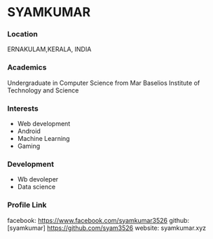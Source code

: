 # SYAMKUMAR

### Location

ERNAKULAM,KERALA, INDIA

### Academics

Undergraduate in Computer Science from Mar Baselios Institute of Technology and Science

### Interests

- Web development
- Android
- Machine Learning
- Gaming


### Development

- Wb devoleper
- Data science


### Profile Link

facebook: https://www.facebook.com/syamkumar3526
github: [syamkumar] https://github.com/syam3526
website: syamkumar.xyz
